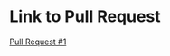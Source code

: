 # Link to Pull Request
[Pull Request #1](https://github.com/feras98nawafleh/snacks_crud_project/pull/1)
